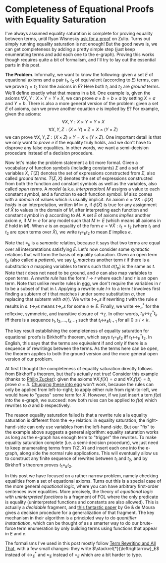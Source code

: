 # Completeness of Equational Proofs with Equality Saturation

I've always assumed equality saturation is complete for proving equality between terms, until Ryan Wisnesky [ask for a proof](https://egraphs.zulipchat.com/#narrow/channel/328977-topic.2Ftheory/topic/ground.20vs.20non-ground.20theorem.20proving/near/502918453) on Zulip. Turns out simply running equality saturation is not enough! But the good news is, we can get completeness by adding a pretty simple step (just keep enumerating terms and add each one to the e-graph). Proving this works though requires quite a bit of formalism, and I'll try to lay out the essential parts in this post. 

**The Problem**. Informally, we want to know the following: given a set $E$ of equational axioms and a pair $t_1$, $t_2$ of equivalent (according to $E$) terms, can we prove $t_1 = t_2$ from the axioms in $E$? Here both $t_1$ and $t_2$ are *ground* terms. We'll define exactly what that means in a bit. One example is, given the axioms $\forall X, Y: X\times Y = Y\times X$, we can prove $a \times b = b \times a$ by setting $X = a$ and $Y = b$. There is also a more general version of the problem: given a set $E$ of axioms, can we prove another equation $e$ is implied by $E$? For example, given the axioms: $$\forall X, Y: X\times Y = Y\times X$$ $$\forall X, Y, Z: (X\times Y) \times Z = X \times (Y \times Z)$$ we can prove $\forall X, Y, Z: (X \times Z) \times Y = X \times (Y \times Z)$. One important detail is that we only want to *prove* $e$ if the equality truly holds, and we don't have to disprove any false equalities. In other words, we want a semi-decision procedure instead of a decision procedure. 

Now let's make the problem statement a bit more formal. Given a vocabulary of function symbols (including constants) $\Sigma$ and a set of variables $X$, $T(\Sigma)$ denotes the set of expressions constructed from $\Sigma$, also called *ground terms*. $T(\Sigma, X)$ denotes the set of expressions constructed from both the function and constant symbols as well as the variables, also called *open terms*. A *model* (a.k.a. *interpretation*) $M$ assigns a value to each constant symbol, and a function to each function symbol. $M$ also comes with a *domain* of values which is usually implicit. An axiom $e = \forall \bar X: \phi(\bar X)$ *holds* in an interpretation, written $M \models e$, if $\phi(\bar X)$ is true for any assignment of $\bar X$ to values in the domain of $M$, after interpreting each function and constant symbol in $\phi$ according to $M$. A set $E$ of axioms *implies* another axiom $e$, if $M \models e$ for any model such that $M \models E$ (which means all axioms in $E$ hold in $M$). When $e$ is an equality of the form $e = \forall \bar X: t_1 = t_2$ (where $t_1$ and $t_2$ are open terms over $\bar X$), we write $t_1 =_E t_2$ to mean $E$ implies $e$. 

Note that $=_E$ is a *semantic* relation, because it says that two terms are equal over all interpretations satisfying $E$. Let's now consider some *syntactic* relations that will form the basis of equality saturation. Given an open term $t_p$ (also called a *pattern*), we say $t_p$ *matches* another term $t$ if there is a substitution $\sigma$ mapping variables to terms such that $\sigma(t_p)$ is the same as $t$. Note that $t$ does not need to be ground, and $\sigma$ can also map variables to open terms. A *rewrite rule* has the form $l \rightarrow r$ where each $l$ and $r$ is an open term. Note that unlike rewrite rules in [egg](https://egraphs-good.github.io), we don't require the variables in $r$ to be a subset of that in $l$. *Applying* a rewrite rule $l \rightarrow$ to a term $t$ involves first finding a subterm of $t$ that matches $l$ under some substitution $\sigma$, then replacing that subterm with $\sigma(r)$. We write $t \rightarrow_e s$ if rewriting $t$ with the rule $e$ results in $s$. $t \rightarrow_E s$ means $t \rightarrow_e s$ for some $e \in E$. Finally, we write $\leftrightarrow_e^*$ for the reflexive, symmetric, and transitive closure of $\rightarrow_E$. In other words, $t_0 \leftrightarrow_E^* t_k$ iff there is a sequence $t_1, t_2, \ldots, t_{k-1}$ such that $t_i \leftrightarrow_E t_{i+1}$ for all $0 \leq i < k$. 

The key result establishing the completeness of equality saturation for equational proofs is Birkhoff's theorem, which says $t_1 =_E t_2$ iff $t_1 \leftrightarrow_E^* t_2$. In English, this says that the terms are equivalent if and only if there is a sequence of rewritings between the terms. As the terms here can be open, the theorem applies to both the ground version and the more general open version of our problem. 

At first I thought the completeness of equality saturation directly follows from Birkhoff's theorem, but that's actually not true! Consider this example (thanks to [Philip Zucker](https://egraphs.zulipchat.com/#narrow/channel/328977-topic.2Ftheory/topic/ground.20vs.20non-ground.20theorem.20proving/near/504474125)): given the axioms $\forall X . f(X) = a$ and $\forall X. f(X) = b$, prove $a = b$. [Chugging these into egg](https://egraphs-good.github.io/egglog/?program=XQAAgAB7AAAAAAAAAAAUGQgnfMUD9dO1z8bgG1j6kaTP2h1OxcpyZZa24MNfiu-w0tkVd84NjEqmb3GFrnBsvJhXin81HzEaRhWwvUFVmE54Mdew2ng8wLpq90gRBWT_mMFgAA%253D%253D) won't work, because the rules can only be applied from left-to-right; to apply either rule from right-to-left, we would have to "guess" some term for $X$. However, if we just insert a tern $f(a)$ into the e-graph, we succeed: now both rules can be applied to $f(a)$ which rewrites to $a$ and $b$ respectively. 

The reason equality saturation failed is that a rewrite rule a la equality saturation is different from the $\rightarrow_E$ relation: in equality saturation, the right-hand-side can only use variables from the left-hand-side. But our "fix" to the example above suggests a general algorithm: equality saturation works as long as the e-graph has enough term to "trigger" the rewrites. To make equality saturation complete (i.e. a semi-decision procedure), we just need to keep enumerating terms from $T(\Sigma, X)$ and insert each one into the e-graph, along side the normal rule applications. This will eventually allow us to construct any finite sequence of rewrites between $t_1$ and $t_2$, and by Birkhoff's theorem proves $t_1 =_E t_2$. 

In this post we have focused on a rather narrow problem, namely checking equalities from a set of equational axioms. Turns out this is a special case of the more general *equational logic*, where you can have arbitrary first-order sentences over equalities. More precisely, the theory of *equational logic with uninterpreted functions* is a fragment of FOL where the only predicate is equality (uninterpreted functions and constants are also allowed). This is actually a *decidable* fragment, and [this fantastic paper](https://link.springer.com/chapter/10.1007/978-3-642-02658-4_25) by Ge & de Moura gives a decision procedure for a generalization of that fragment. The key mechanism in their algorithm is a principled way to do *quantifier instantiation*, which can be thought of as a smarter way to do our brute-force term enumeration by only building terms using functions that appear in $E$ and $e$. 

The formalisms I've used in this post mostly follow [Term Rewriting and All That](https://www.cambridge.org/core/books/term-rewriting-and-all-that/71768055278D0DEF4FFC74722DE0D707), with a few small changes: they write $\stackrel{*}{\leftrightarrow}_E$ instead of $\leftrightarrow^*_E$ and $\approx_E$ instead of $=_E$ which are a bit harder to type. 
